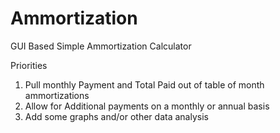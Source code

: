 # Ammortization
GUI Based Simple Ammortization Calculator

Priorities
 1. Pull monthly Payment and Total Paid out of table of month ammortizations
 2. Allow for Additional payments on a monthly or annual basis
 3. Add some graphs and/or other data analysis
